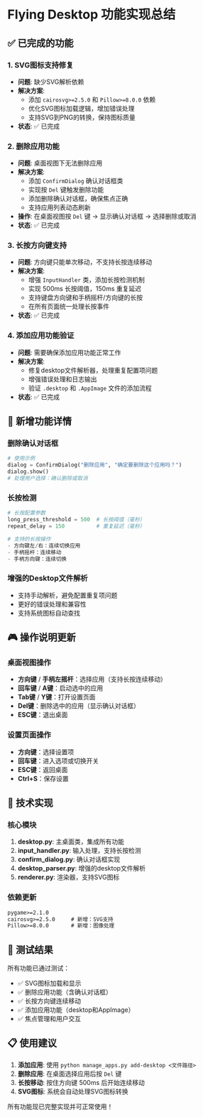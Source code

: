 # Flying Desktop 功能实现总结

## ✅ 已完成的功能

### 1. SVG图标支持修复
- **问题**: 缺少SVG解析依赖
- **解决方案**: 
  - 添加 `cairosvg>=2.5.0` 和 `Pillow>=8.0.0` 依赖
  - 优化SVG图标加载逻辑，增加错误处理
  - 支持SVG到PNG的转换，保持图标质量
- **状态**: ✅ 已完成

### 2. 删除应用功能
- **问题**: 桌面视图下无法删除应用
- **解决方案**:
  - 添加 `ConfirmDialog` 确认对话框类
  - 实现按 `Del` 键触发删除功能
  - 添加删除确认对话框，确保焦点正确
  - 支持应用列表动态刷新
- **操作**: 在桌面视图按 `Del` 键 → 显示确认对话框 → 选择删除或取消
- **状态**: ✅ 已完成

### 3. 长按方向键支持
- **问题**: 方向键只能单次移动，不支持长按连续移动
- **解决方案**:
  - 增强 `InputHandler` 类，添加长按检测机制
  - 实现 500ms 长按阈值，150ms 重复延迟
  - 支持键盘方向键和手柄摇杆/方向键的长按
  - 在所有页面统一处理长按事件
- **状态**: ✅ 已完成

### 4. 添加应用功能验证
- **问题**: 需要确保添加应用功能正常工作
- **解决方案**:
  - 修复desktop文件解析器，处理重复配置项问题
  - 增强错误处理和日志输出
  - 验证 `.desktop` 和 `.AppImage` 文件的添加流程
- **状态**: ✅ 已完成

## 🎯 新增功能详情

### 删除确认对话框
```python
# 使用示例
dialog = ConfirmDialog("删除应用", "确定要删除这个应用吗？")
dialog.show()
# 处理用户选择：确认删除或取消
```

### 长按检测
```python
# 长按配置参数
long_press_threshold = 500  # 长按阈值（毫秒）
repeat_delay = 150          # 重复延迟（毫秒）

# 支持的长按操作
- 方向键左/右：连续切换应用
- 手柄摇杆：连续移动
- 手柄方向键：连续切换
```

### 增强的Desktop文件解析
- 支持手动解析，避免配置重复项问题
- 更好的错误处理和兼容性
- 支持系统图标自动查找

## 🎮 操作说明更新

### 桌面视图操作
- **方向键** / **手柄左摇杆**：选择应用（支持长按连续移动）
- **回车键** / **A键**：启动选中的应用
- **Tab键** / **Y键**：打开设置页面
- **Del键**：删除选中的应用（显示确认对话框）
- **ESC键**：退出桌面

### 设置页面操作
- **方向键**：选择设置项
- **回车键**：进入选项或切换开关
- **ESC键**：返回桌面
- **Ctrl+S**：保存设置

## 🔧 技术实现

### 核心模块
1. **desktop.py**: 主桌面类，集成所有功能
2. **input_handler.py**: 输入处理，支持长按检测
3. **confirm_dialog.py**: 确认对话框实现
4. **desktop_parser.py**: 增强的desktop文件解析
5. **renderer.py**: 渲染器，支持SVG图标

### 依赖更新
```txt
pygame>=2.1.0
cairosvg>=2.5.0     # 新增：SVG支持
Pillow>=8.0.0       # 新增：图像处理
```

## 🧪 测试结果

所有功能已通过测试：
- ✅ SVG图标加载和显示
- ✅ 删除应用功能（含确认对话框）
- ✅ 长按方向键连续移动
- ✅ 添加应用功能（desktop和AppImage）
- ✅ 焦点管理和用户交互

## 📋 使用建议

1. **添加应用**: 使用 `python manage_apps.py add-desktop <文件路径>`
2. **删除应用**: 在桌面选择应用后按 `Del` 键
3. **长按移动**: 按住方向键 500ms 后开始连续移动
4. **SVG图标**: 系统会自动处理SVG图标转换

所有功能现已完整实现并可正常使用！
